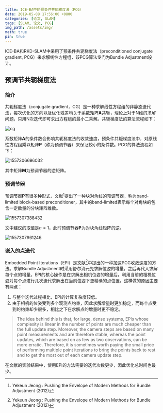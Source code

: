 ```yaml
---
title: ICE-BA中的预条件共轭梯度法（PCG）
date: 2019-05-08 17:56:00 +0800
categories: [论文, SLAM]
tags: [SLAM, 论文, PCG]
img_path: /assets/img/
math: true
pin: true
---
```


ICE-BA和RKD-SLAM中采用了预条件共轭梯度法（preconditioned conjugate gradient, PCG）来求解线性方程组，该PCG算法专门为Bundle Adjustment设计。

<!--more-->

## 预调节共轭梯度法

### 简介

共轭梯度法（conjugate gradient，CG）是一种求解线性方程组的非静态迭代法，每次优化的方向以及优化残差均关于系数矩阵$\boldsymbol{A}$共轭，理论上对于N维的求解问题，只用N次迭代即可求出方程组的最小二乘解。共轭梯度法的算法流程如下：

![cg](CG_alg.PNG)

系数矩阵$\boldsymbol{A}$的条件数会影响共轭梯度法的收敛速度，预条件共轭梯度法中，对原线性方程组乘以矩阵$\boldsymbol{P}$（称为预调节器）来保证较小的条件数。PCG的算法流程如下：

![1557306696032](PCG_alg)

其中矩阵$\boldsymbol{M}$为预调节器的逆矩阵。

### 预调节器

预调节器$\boldsymbol{P}$有很多种形式，文献[^PCG]提出了一种块对角线的预调节器，称为band-limited block-based preconditioner，其中的band-limited表示每个对角块的包含一定数量的分块矩阵维数。

![1557307388432](BL_preconditioner)

文中建议的取值是$n=1$，此时预调节器$\boldsymbol{P}$为对块角线矩阵的逆。

![1557307961246](1557307961246.png)

### 嵌入的点迭代

Embedded Point Iterations（EPI）是文献[^PCG]中提出的一种加速PCG收敛速度的方法。求解Bundle Adjustment时采用舒尔消元先求解位姿的增量，之后再代入求解每个点的增量。EPI的核心操作是在求解出相机位姿的增量后，利用当前的相机位姿对每个点进行几次迭代求解出在当前位姿下更精确的点位置。这样做的原因主要有两点：

1. 与整个迭代过程相比，EPI的计算复杂度较低。
2. 由于相机的位姿受到多个观测点约束，因此求解增量时更加稳定，而每个点受到的约束却少很多，相比之下在求解点的增量时更不稳定。

>The idea behind this is that, for large, dense systems, EPIs whose complexity is linear in the number of points are much cheaper than the full update step. Moreover, the camera steps are based on many point measurements and are therefore stable, whereas the point updates, which are based
>on as few as two observations, can be more erratic. Therefore, it is sometimes worth paying the small price of performing multiple point iterations to bring the points back to rest and to get the most out of each camera update step. 

在文献的实验结果中，使用EPI的方法需要的迭代次数更少，因此优化总时间也最少。

[^PCG]: Yekeun Jeong : Pushing the Envelope of Modern Methods for Bundle Adjustment  (2012)